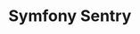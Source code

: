 # Symfony Sentry

<!--
sentry:
  dsn: '%env(SENTRY_DSN)%'
  messenger:
    enabled: true
    capture_soft_fails: true
  options:
    release: '%env(APP_VERSION)%'
    environment: '%env(SENTRY_ENV)%'
-->

<!-- ## Issues

###

```log
There is no extension able to load the configuration for "sentry" (in "/usr/src/app/config/packages/sentry.yaml"). Looked for namespace "sentry", found "framework", "doctrine", "doctrine_migrations", "maker", "security" in /usr/src/app/config/packages/sentry.yaml (which is being imported from "/usr/src/app/src/Kernel.php").
```

TODO -->
